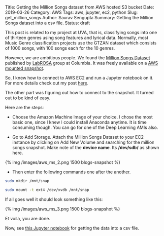 Title: Getting the Million Songs dataset from AWS hosted S3 bucket
Date: 2019-03-26
Category: AWS
Tags: aws, jupyter, ec2, python
Slug: get_million_songs
Author: Saurav Sengupta
Summary: Getting the Million Songs dataset into a csv file.
Status: draft

This post is related to my project at UVA, that is, classifying songs into one of thirteen genres using song features and lyrical data. Normally, most Music Genre classification projects use the GTZAN dataset which consists of 1000 songs, with 100 songs each for the 10 genres. 

However, we are ambitious people. We found the [Million Songs Dataset](https://labrosa.ee.columbia.edu/millionsong/) published by [LabROSA](https://labrosa.ee.columbia.edu/) group at Columbia. It was freely available on a [AWS mounted snapshot](https://aws.amazon.com/datasets/million-song-dataset/).

So, I knew how to connect to AWS EC2 and run a Jupyter notebook on it. For more details check out my post [here](/blog/aws_putty/). 

The other part was figuring out how to connect to the snapshot. It turned out to be kind of easy.

Here are the steps:

*  Choose the Amazon Machine Image of your choice. I chose the most basic one, since I knew I could install Anaconda anytime. It is time consuming though. You can go for one of the Deep Learning AMIs also.

* Go to Add Storage. Attach the Million Songs Dataset to your EC2 instance by clicking on Add New Volume and searching for the million songs snapshot. Make note of the **device name**. Its **/dev/sdb/** as shown here.

{% img /images/aws_ms_2.png 1500 blogs-snapshot %}

* Then enter the following commands one after the another.

```bash
sudo mkdir /mnt/snap

sudo mount -t ext4 /dev/xvdb /mnt/snap
```

If all goes well it should look something like this:

{% img /images/aws_ms_3.png 1500 blogs-snapshot %}

Et voila, you are done.

Now, see [this Jupyter notebook](https://github.com/ssen7/sys6018-final-project/blob/master/data_gathering_scripts/data_exploration_script.ipynb) for getting the data into a csv file.